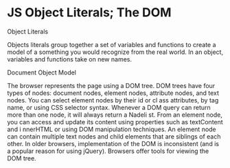 # JS Object Literals; The DOM

Object Literals

Objects literals group together a set of variables and functions to create a model of a something you would recognize from the real world. In an object, variables and functions take on new names.

Document Object Model

The browser represents the page using a DOM tree. DOM trees have four types of nodes: document nodes,
element nodes, attribute nodes, and text nodes. You can select element nodes by their id or cl ass
attributes, by tag name, or using CSS selector syntax. Whenever a DOM query can return more than one
node, it will always return a Nadeli st.
From an element node, you can access and update its content using properties such as textContent and
i nnerHTML or using DOM manipulation techniques.
An element node can contain multiple text nodes and child elements that are siblings of each other.
In older browsers, implementation of the DOM is inconsistent (and is a popular reason for using jQuery).
Browsers offer tools for viewing the DOM tree.
